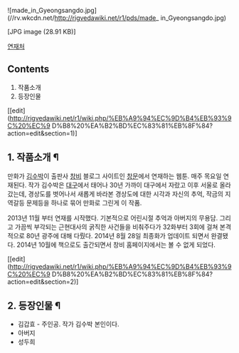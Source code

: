 ![made_in_Gyeongsangdo.jpg](//rv.wkcdn.net/http://rigvedawiki.net/r1/pds/made_
in_Gyeongsangdo.jpg)

[JPG image (28.91 KB)]

[연재처](http://blog.changbi.com/lit/?cat=1865&paged=1)

## Contents

    

1. 작품소개 
2. 등장인물 

[[edit](http://rigvedawiki.net/r1/wiki.php/%EB%A9%94%EC%9D%B4%EB%93%9C%20%EC%9
D%B8%20%EA%B2%BD%EC%83%81%EB%8F%84?action=edit&section=1)]

## 1. 작품소개 ¶

만화가 [김수박](%EA%B9%80%EC%88%98%EB%B0%95.md)이 출판사
[창비](%EC%B0%BD%EB%B9%84.md) 블로그 사이트인 [창문](%EC%B0%BD%EB%AC%B8.md)에서 연재하는
웹툰. 매주 목요일 연재된다. 작가 김수박은 [대구](%EB%8C%80%EA%B5%AC.md)에서 태어나 30년 가까이 대구에서 자랐고
이후 서울로 올라갔는데, 경상도를 벗어나서 새롭게 바라본 경상도에 대한 시각과 자신의 추억, 작금의 지역갈등 문제등을 하나로 묶어 만화로
그린게 이 작품.

  

2013년 11월 부터 연재를 시작했다. 기본적으로 어린시절 추억과 아버지의 무용담. 그리고 가끔씩 부각되는 근현대사의 굵직한 사건들을
비춰주다가 32화부터 3회에 걸쳐 본격적으로 80년 광주에 대해 다뤘다. 2014년 8월 28일 최종화가 업데이트 되면서 완결됐다.
2014년 10월에 책으로도 출간되면서 창비 홈페이지에서는 볼 수 없게 되었다.

  

[[edit](http://rigvedawiki.net/r1/wiki.php/%EB%A9%94%EC%9D%B4%EB%93%9C%20%EC%9
D%B8%20%EA%B2%BD%EC%83%81%EB%8F%84?action=edit&section=2)]

## 2. 등장인물 ¶

  * 김갑효 - 주인공. 작가 김수박 본인이다. 
  * 아버지 
  * 성두희

